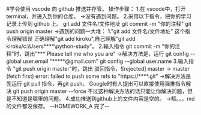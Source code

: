#学会使用 vscode 向 github 推送并存管。
操作步骤：
 1.在 vscode中，打开 terminal，并进入到你的仓库。
→没有遇到问题。
 2.采用以下指令，把你的学习记录上传到 github 上。
 git add 文件名/文件地址
 git commit -m "你的注释"
 git push origin master
→遇到的问题一大堆：
 1."git add 文件名/文件地址" 这个指令理解错误
正确理解"git add kiroku",自己理解"git add kiroku/c:\Users****\python-study"。
 2.输入指令 git commit -m "你的注释"时，跳出"*** Please tell me who you are" 
→解决方法是，运行 git config --global user.email "*****@gmail.com" git config --global user.name 
 3.输入指令 "git push origin master"时，跳出 驳回指令，![rejected] master -> master (fetch first)
 error: failed to push some refs to "https://****.git"
→解决方法是先运行 git pull 指令，再git push。
Google时有人提出可以直接使用强推指令解决 git push origin master --force
不过这种解决方法的话只能让你解决问题，但是不知道是哪里的问题。
 4.成功推送到github上的文件内容是空的。
→额。。。md的文件都没保存。
--HOMEWORK_A 完了--